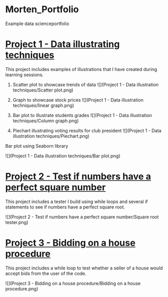 # Morten_Portfolio
Example data scienceportfolio

# [Project 1 - Data illustrating techniques](https://github.com/MortenRatzer/Morten_Portfolio/tree/main/Project%201%20-%20Data%20illustration%20techniques) 
This project includes examples of illustrations that I have created during learning sessions. 

1. Scatter plot to showcase trends of data
![](Project 1 - Data illustration techniques/Scatter plot.png)

2. Graph to showcase stock prices
![](Project 1 - Data illustration techniques/linear graph.png)

3. Bar plot to illustrate students grades
![](Project 1 - Data illustration techniques/Column graph.png)

4. Piechart illustrating voting results for club president
![](Project 1 - Data illustration techniques/Piechart.png)

Bar plot using Seaborn library

![](Project 1 - Data illustration techniques/Bar plot.png)

# [Project 2 - Test if numbers have a perfect square number](https://github.com/MortenRatzer/Morten_Portfolio/tree/main/Project%202%20-%20Test%20if%20numbers%20have%20a%20perfect%20square%20number) 
This project includes a tester I build using while loops and several if statements to see if numbers have a perfect square root.

![](Project 2 - Test if numbers have a perfect square number/Square root tester.png)


# [Project 3 - Bidding on a house procedure](https://github.com/MortenRatzer/Morten_Portfolio/tree/main/Project%203%20-%20Bidding%20on%20a%20house%20procedure) 
This project includes a while loop to test whether a seller of a house would accept bids from the user of the code.

![](Project 3 - Bidding on a house procedure/Bidding on a house procedure.png)


